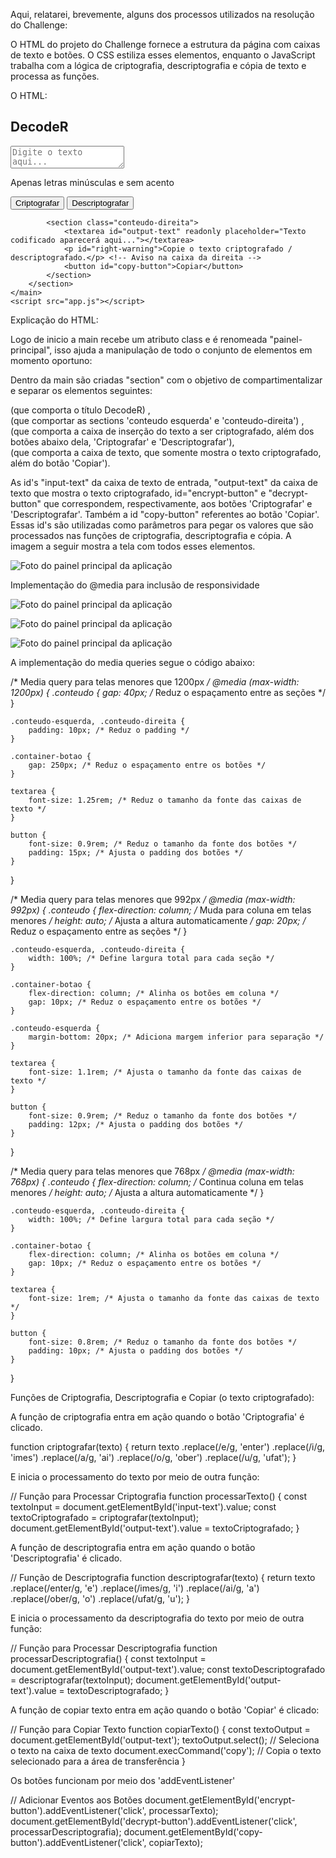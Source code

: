 Aqui, relatarei, brevemente, alguns dos processos utilizados na resolução do Challenge:

O HTML do projeto do Challenge fornece a estrutura da página com caixas de texto e botões. O CSS estiliza esses elementos, enquanto o JavaScript trabalha com a lógica de criptografia, descriptografia e cópia de texto e processa as funções. 

O HTML:
<!DOCTYPE html>
<html lang="pt-BR">
<head>
    <meta charset="UTF-8">
    <meta name="viewport" content="width=device-width, initial-scale=1.0">
    <title>DecodeR</title>
    <link rel="stylesheet" href="style.css">
</head>
<body>
    <main class="painel-principal">
        <section class="titulo">
            <h1>DecodeR</h1>
        </section>
        <section class="conteudo">
            <section class="conteudo-esquerda">
                <textarea id="input-text" placeholder="Digite o texto aqui..."></textarea>
                <p class="aviso">Apenas letras minúsculas e sem acento</p>
                <div class="container-botao">
                    <button id="encrypt-button">Criptografar</button>
                    <button id="decrypt-button">Descriptografar</button>
                </div>
            </section>
            
            <section class="conteudo-direita">
                <textarea id="output-text" readonly placeholder="Texto codificado aparecerá aqui..."></textarea>
                <p id="right-warning">Copie o texto criptografado / descriptografado.</p> <!-- Aviso na caixa da direita -->
                <button id="copy-button">Copiar</button>
            </section>
        </section>
    </main>
    <script src="app.js"></script>
</body>
</html>


Explicação do HTML:

Logo de inicio a main recebe um atributo class e é renomeada "painel-principal", isso ajuda a manipulação de todo o conjunto de elementos em momento oportuno: <main class="painel-principal">

Dentro da main são criadas "section" com o objetivo de compartimentalizar e separar os elementos seguintes: <section class="titulo"> (que comporta o título DecodeR) , <section class="conteudo">(que comportar as sections 'conteudo esquerda' e 'conteudo-direita') , <section class="conteudo-esquerda"> (que comporta a caixa de inserção do texto a ser criptografado, além dos botões abaixo dela, 'Criptografar' e 'Descriptografar'), <section class="conteudo-direita"> (que comporta a caixa de texto, que somente mostra o texto criptografado, além do botão 'Copiar').

As id's "input-text" da  caixa de texto de entrada, "output-text" da caixa de texto que mostra o texto criptografado, id="encrypt-button" e "decrypt-button" que correspondem, respectivamente, aos botões 'Criptografar' e 'Descriptografar'. Também a id "copy-button" referentes ao botão 'Copiar'. Essas id's são utilizadas como parâmetros para pegar os valores que são processados nas funções de criptografia, descriptografia e cópia. A imagem a seguir mostra a tela com todos esses elementos.

![Foto do painel principal da aplicação](imagens/painel.png)

Implementação do @media para inclusão de responsividade

![Foto do painel principal da aplicação](imagens/painel.png)

![Foto do painel principal da aplicação](imagens/responsividade1.png)

![Foto do painel principal da aplicação](imagens/responsividade2.png)

A implementação do media queries segue o código abaixo:

/* Media query para telas menores que 1200px */
@media (max-width: 1200px) {
    .conteudo {
        gap: 40px; /* Reduz o espaçamento entre as seções */
    }

    .conteudo-esquerda, .conteudo-direita {
        padding: 10px; /* Reduz o padding */
    }

    .container-botao {
        gap: 250px; /* Reduz o espaçamento entre os botões */
    }

    textarea {
        font-size: 1.25rem; /* Reduz o tamanho da fonte das caixas de texto */
    }

    button {
        font-size: 0.9rem; /* Reduz o tamanho da fonte dos botões */
        padding: 15px; /* Ajusta o padding dos botões */
    }
}

/* Media query para telas menores que 992px */
@media (max-width: 992px) {
    .conteudo {
        flex-direction: column; /* Muda para coluna em telas menores */
        height: auto; /* Ajusta a altura automaticamente */
        gap: 20px; /* Reduz o espaçamento entre as seções */
    }

    .conteudo-esquerda, .conteudo-direita {
        width: 100%; /* Define largura total para cada seção */
    }

    .container-botao {
        flex-direction: column; /* Alinha os botões em coluna */
        gap: 10px; /* Reduz o espaçamento entre os botões */
    }

    .conteudo-esquerda {
        margin-bottom: 20px; /* Adiciona margem inferior para separação */
    }

    textarea {
        font-size: 1.1rem; /* Ajusta o tamanho da fonte das caixas de texto */
    }

    button {
        font-size: 0.9rem; /* Reduz o tamanho da fonte dos botões */
        padding: 12px; /* Ajusta o padding dos botões */
    }
}

/* Media query para telas menores que 768px */
@media (max-width: 768px) {
    .conteudo {
        flex-direction: column; /* Continua coluna em telas menores */
        height: auto; /* Ajusta a altura automaticamente */
    }

    .conteudo-esquerda, .conteudo-direita {
        width: 100%; /* Define largura total para cada seção */
    }

    .container-botao {
        flex-direction: column; /* Alinha os botões em coluna */
        gap: 10px; /* Reduz o espaçamento entre os botões */
    }

    textarea {
        font-size: 1rem; /* Ajusta o tamanho da fonte das caixas de texto */
    }

    button {
        font-size: 0.8rem; /* Reduz o tamanho da fonte dos botões */
        padding: 10px; /* Ajusta o padding dos botões */
    }
}

Funções de Criptografia, Descriptografia e Copiar (o texto criptografado):

A função de criptografia entra em ação quando o botão 'Criptografia' é clicado.

function criptografar(texto) {
    return texto
        .replace(/e/g, 'enter')
        .replace(/i/g, 'imes')
        .replace(/a/g, 'ai')
        .replace(/o/g, 'ober')
        .replace(/u/g, 'ufat');
}

E inicia o processamento do texto por meio de outra função:

// Função para Processar Criptografia
function processarTexto() {
    const textoInput = document.getElementById('input-text').value;
    const textoCriptografado = criptografar(textoInput);
    document.getElementById('output-text').value = textoCriptografado;
}

A função de descriptografia entra em ação quando o botão 'Descriptografia' é clicado.

// Função de Descriptografia
function descriptografar(texto) {
    return texto
        .replace(/enter/g, 'e')
        .replace(/imes/g, 'i')
        .replace(/ai/g, 'a')
        .replace(/ober/g, 'o')
        .replace(/ufat/g, 'u');
}

E inicia o processamento da descriptografia do texto por meio de outra função:

// Função para Processar Descriptografia
function processarDescriptografia() {
    const textoInput = document.getElementById('output-text').value;
    const textoDescriptografado = descriptografar(textoInput);
    document.getElementById('output-text').value = textoDescriptografado;
}

A função de copiar texto entra em ação quando o botão 'Copiar' é clicado: 

// Função para Copiar Texto
function copiarTexto() {
    const textoOutput = document.getElementById('output-text');
    textoOutput.select(); // Seleciona o texto na caixa de texto
    document.execCommand('copy'); // Copia o texto selecionado para a área de transferência
}

Os botões funcionam por meio dos 'addEventListener'

// Adicionar Eventos aos Botões
document.getElementById('encrypt-button').addEventListener('click', processarTexto);
document.getElementById('decrypt-button').addEventListener('click', processarDescriptografia);
document.getElementById('copy-button').addEventListener('click', copiarTexto);



